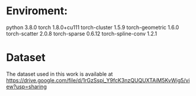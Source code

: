 # Enviroment:
python                3.8.0
torch                 1.8.0+cu111
torch-cluster         1.5.9
torch-geometric       1.6.0
torch-scatter         2.0.8
torch-sparse          0.6.12
torch-spline-conv     1.2.1

# Dataset
The dataset used in this work is available at https://drive.google.com/file/d/1rGzSspi_Y9fcK3nzQUQUXTAiM5KvWig5/view?usp=sharing
